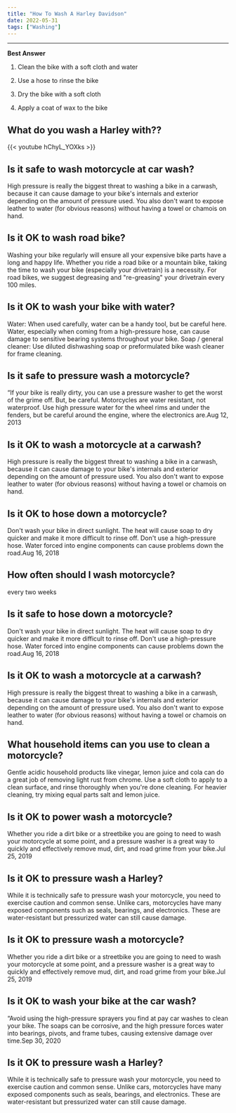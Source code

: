 ```yaml
---
title: "How To Wash A Harley Davidson"
date: 2022-05-31
tags: ["Washing"]
---
```


---
**Best Answer**


1. Clean the bike with a soft cloth and water

2. Use a hose to rinse the bike

3. Dry the bike with a soft cloth

4. Apply a coat of wax to the bike

## What do you wash a Harley with??

{{< youtube hChyL_YOXks >}}

## Is it safe to wash motorcycle at car wash?
High pressure is really the biggest threat to washing a bike in a carwash, because it can cause damage to your bike's internals and exterior depending on the amount of pressure used. You also don't want to expose leather to water (for obvious reasons) without having a towel or chamois on hand.

## Is it OK to wash road bike?
Washing your bike regularly will ensure all your expensive bike parts have a long and happy life. Whether you ride a road bike or a mountain bike, taking the time to wash your bike (especially your drivetrain) is a necessity. For road bikes, we suggest degreasing and "re-greasing" your drivetrain every 100 miles.

## Is it OK to wash your bike with water?
Water: When used carefully, water can be a handy tool, but be careful here. Water, especially when coming from a high-pressure hose, can cause damage to sensitive bearing systems throughout your bike. Soap / general cleaner: Use diluted dishwashing soap or preformulated bike wash cleaner for frame cleaning.

## Is it safe to pressure wash a motorcycle?
“If your bike is really dirty, you can use a pressure washer to get the worst of the grime off. But, be careful. Motorcycles are water resistant, not waterproof. Use high pressure water for the wheel rims and under the fenders, but be careful around the engine, where the electronics are.Aug 12, 2013

## Is it OK to wash a motorcycle at a carwash?
High pressure is really the biggest threat to washing a bike in a carwash, because it can cause damage to your bike's internals and exterior depending on the amount of pressure used. You also don't want to expose leather to water (for obvious reasons) without having a towel or chamois on hand.

## Is it OK to hose down a motorcycle?
Don't wash your bike in direct sunlight. The heat will cause soap to dry quicker and make it more difficult to rinse off. Don't use a high-pressure hose. Water forced into engine components can cause problems down the road.Aug 16, 2018

## How often should I wash motorcycle?
every two weeks

## Is it safe to hose down a motorcycle?
Don't wash your bike in direct sunlight. The heat will cause soap to dry quicker and make it more difficult to rinse off. Don't use a high-pressure hose. Water forced into engine components can cause problems down the road.Aug 16, 2018

## Is it OK to wash a motorcycle at a carwash?
High pressure is really the biggest threat to washing a bike in a carwash, because it can cause damage to your bike's internals and exterior depending on the amount of pressure used. You also don't want to expose leather to water (for obvious reasons) without having a towel or chamois on hand.

## What household items can you use to clean a motorcycle?
Gentle acidic household products like vinegar, lemon juice and cola can do a great job of removing light rust from chrome. Use a soft cloth to apply to a clean surface, and rinse thoroughly when you're done cleaning. For heavier cleaning, try mixing equal parts salt and lemon juice.

## Is it OK to power wash a motorcycle?
Whether you ride a dirt bike or a streetbike you are going to need to wash your motorcycle at some point, and a pressure washer is a great way to quickly and effectively remove mud, dirt, and road grime from your bike.Jul 25, 2019

## Is it OK to pressure wash a Harley?
While it is technically safe to pressure wash your motorcycle, you need to exercise caution and common sense. Unlike cars, motorcycles have many exposed components such as seals, bearings, and electronics. These are water-resistant but pressurized water can still cause damage.

## Is it OK to pressure wash a motorcycle?
Whether you ride a dirt bike or a streetbike you are going to need to wash your motorcycle at some point, and a pressure washer is a great way to quickly and effectively remove mud, dirt, and road grime from your bike.Jul 25, 2019

## Is it OK to wash your bike at the car wash?
“Avoid using the high-pressure sprayers you find at pay car washes to clean your bike. The soaps can be corrosive, and the high pressure forces water into bearings, pivots, and frame tubes, causing extensive damage over time.Sep 30, 2020

## Is it OK to pressure wash a Harley?
While it is technically safe to pressure wash your motorcycle, you need to exercise caution and common sense. Unlike cars, motorcycles have many exposed components such as seals, bearings, and electronics. These are water-resistant but pressurized water can still cause damage.


